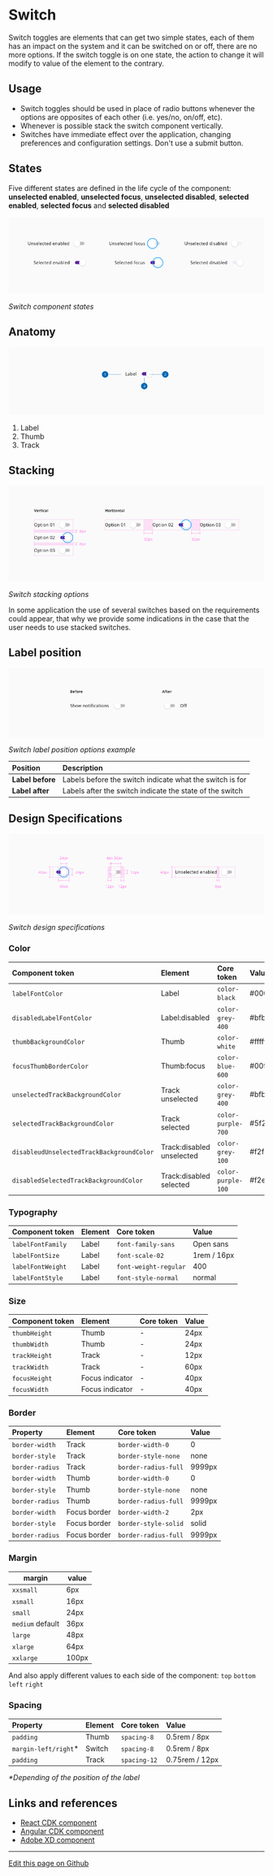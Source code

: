 # Switch

Switch toggles are elements that can get two simple states, each of them has an impact on the system and it can be switched on or off, there are no more options.
If the switch toggle is on one state, the action to change it will modify to value of the element to the contrary.

## Usage

- Switch toggles should be used in place of radio buttons whenever the options are opposites of each other (i.e. yes/no, on/off, etc).
- Whenever is possible stack the switch component vertically.
- Switches have immediate effect over the application, changing preferences and configuration settings. Don't use a submit button.

## States

Five different states are defined in the life cycle of the component: **unselected enabled**, **unselected focus**, **unselected disabled**, **selected enabled**, **selected focus** and **selected disabled**

![Switch component states](images/switch_states.png)

_Switch component states_

## Anatomy

![Switch component anatomy](images/switch_anatomy.png)

1. Label
2. Thumb
3. Track

## Stacking

![Switch stacking options](images/switch_stacking.png)

_Switch stacking options_

In some application the use of several switches based on the requirements could appear, that why we provide some indications in the case that the user needs to use stacked switches.

## Label position

![Switch label position options example](images/switch_label_position.png)

_Switch label position options example_

| Position         | Description                                               |
| :--------------- | :-------------------------------------------------------- |
| **Label before** | Labels before the switch indicate what the switch is for  |
| **Label after**  | Labels after the switch indicate the state of the switch  |


## Design Specifications


![Switch design specifications](images/switch_specs.png)

_Switch design specifications_


### Color

| Component token                           | Element                         | Core token          | Value     |
| :---------------------------------------- | :------------------------------ | :------------------ | :-------- |
| `labelFontColor`                          | Label                           | `color-black`       | #000000   |
| `disabledLabelFontColor`                  | Label:disabled                  | `color-grey-400`    | #bfbfbf   |
| `thumbBackgroundColor`                    | Thumb                           | `color-white`       | #ffffff   |
| `focusThumbBorderColor`                   | Thumb:focus                     | `color-blue-600`    | #0095ff   |
| `unselectedTrackBackgroundColor`          | Track unselected                | `color-grey-400`    | #bfbfbf   |
| `selectedTrackBackgroundColor`            | Track selected                  | `color-purple-700`  | #5f249f   |
| `disableudUnselectedTrackBackgroundColor` | Track:disabled unselected       | `color-grey-100`    | #f2f2f2   |
| `disabledSelectedTrackBackgroundColor`    | Track:disabled selected         | `color-purple-100`  | #f2eafa   |


### Typography

| Component token                           | Element                         | Core token            | Value        |
| :---------------------------------------- | :------------------------------ | :-------------------- | :----------- |
| `labelFontFamily`                         | Label                           | `font-family-sans`    | Open sans    |
| `labelFontSize`                           | Label                           | `font-scale-02`       | 1rem / 16px  |
| `labelFontWeight`                         | Label                           | `font-weight-regular` | 400          |
| `labelFontStyle`                          | Label                           | `font-style-normal`   | normal       |


### Size

| Component token                           | Element                         | Core token            | Value        |
| :---------------------------------------- | :------------------------------ | :-------------------- | :----------- |
| `thumbHeight`                             | Thumb                           | -                     | 24px         |
| `thumbWidth`                              | Thumb                           | -                     | 24px         |
| `trackHeight`                             | Track                           | -                     | 12px         |
| `trackWidth`                              | Track                           | -                     | 60px         |
| `focusHeight`                             | Focus indicator                 | -                     | 40px         |
| `focusWidth`                              | Focus indicator                 | -                     | 40px         |


### Border

| Property                 | Element          | Core token                 | Value            |
| :----------------------- | :--------------- | :------------------------- | :--------------- |
| `border-width`           | Track            | `border-width-0`           | 0                |
| `border-style`           | Track            | `border-style-none`        | none             |
| `border-radius`          | Track            | `border-radius-full`       | 9999px           |
| `border-width`           | Thumb            | `border-width-0`           | 0                |
| `border-style`           | Thumb            | `border-style-none`        | none             |
| `border-radius`          | Thumb            | `border-radius-full`       | 9999px           |
| `border-width`           | Focus border     | `border-width-2`           | 2px              |
| `border-style`           | Focus border     | `border-style-solid`       | solid            |
| `border-radius`          | Focus border     | `border-radius-full`       | 9999px           |

### Margin

margin | value
-- | --
`xxsmall` | 6px
`xsmall` | 16px
`small` | 24px
`medium` default | 36px
`large` | 48px
`xlarge` | 64px
`xxlarge` | 100px

And also apply different values to each side of the component:
`top` `bottom` `left` `right`



### Spacing

| Property                  | Element                         | Core token            | Value                |
| :------------------------ | :------------------------------ | :-------------------- | :------------------- |
| `padding`                 | Thumb                           | `spacing-8`          | 0.5rem / 8px         |
| `margin-left/right`*      | Switch                          | `spacing-8`          | 0.5rem / 8px         |
| `padding`                 | Track                           | `spacing-12`          | 0.75rem / 12px       |

_*Depending of the position of the label_

## Links and references

* [React CDK component](https://developer.dxc.com/tools/react/next/#/components/switch)
* [Angular CDK component](https://developer.dxc.com/tools/angular/next/#/components/switch)
* [Adobe XD component](https://xd.adobe.com/view/7ca37e4b-ba71-44a2-91fe-5e15de3cdecd-29f0/)

____________________________________________________________

[Edit this page on Github](https://github.com/dxc-technology/halstack-style-guide/blob/master/guidelines/components/switch/README.md)

